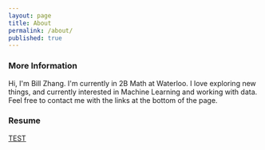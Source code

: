 ```yaml
---
layout: page
title: About
permalink: /about/
published: true
---
```



### More Information

Hi, I'm Bill Zhang. I'm currently in 2B Math at Waterloo. I love exploring new things, and currently interested in Machine Learning and working with data. Feel free to contact me with the links at the bottom of the page.

### Resume

<a href="pdfs/CS-135-1179-Midterm1_exam.pdf" target="_blank" type="application/pdf">TEST</a>
